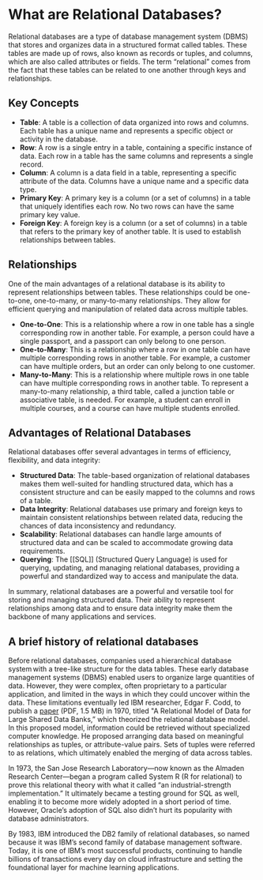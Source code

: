 # What are Relational Databases?

Relational databases are a type of database management system (DBMS) that stores and organizes data in a structured format called tables. These tables are made up of rows, also known as records or tuples, and columns, which are also called attributes or fields. The term “relational” comes from the fact that these tables can be related to one another through keys and relationships.

## Key Concepts

- **Table**: A table is a collection of data organized into rows and columns. Each table has a unique name and represents a specific object or activity in the database.
- **Row**: A row is a single entry in a table, containing a specific instance of data. Each row in a table has the same columns and represents a single record.
- **Column**: A column is a data field in a table, representing a specific attribute of the data. Columns have a unique name and a specific data type.
- **Primary Key**: A primary key is a column (or a set of columns) in a table that uniquely identifies each row. No two rows can have the same primary key value.
- **Foreign Key**: A foreign key is a column (or a set of columns) in a table that refers to the primary key of another table. It is used to establish relationships between tables.

## Relationships

One of the main advantages of a relational database is its ability to represent relationships between tables. These relationships could be one-to-one, one-to-many, or many-to-many relationships. They allow for efficient querying and manipulation of related data across multiple tables.

- **One-to-One**: This is a relationship where a row in one table has a single corresponding row in another table. For example, a person could have a single passport, and a passport can only belong to one person.
- **One-to-Many**: This is a relationship where a row in one table can have multiple corresponding rows in another table. For example, a customer can have multiple orders, but an order can only belong to one customer.
- **Many-to-Many**: This is a relationship where multiple rows in one table can have multiple corresponding rows in another table. To represent a many-to-many relationship, a third table, called a junction table or associative table, is needed. For example, a student can enroll in multiple courses, and a course can have multiple students enrolled.

## Advantages of Relational Databases

Relational databases offer several advantages in terms of efficiency, flexibility, and data integrity:

- **Structured Data**: The table-based organization of relational databases makes them well-suited for handling structured data, which has a consistent structure and can be easily mapped to the columns and rows of a table.
- **Data Integrity**: Relational databases use primary and foreign keys to maintain consistent relationships between related data, reducing the chances of data inconsistency and redundancy.
- **Scalability**: Relational databases can handle large amounts of structured data and can be scaled to accommodate growing data requirements.
- **Querying**: The [[SQL]] (Structured Query Language) is used for querying, updating, and managing relational databases, providing a powerful and standardized way to access and manipulate the data.

In summary, relational databases are a powerful and versatile tool for storing and managing structured data. Their ability to represent relationships among data and to ensure data integrity make them the backbone of many applications and services.

## A brief history of relational databases

Before relational databases, companies used a hierarchical database system with a tree-like structure for the data tables. These early database management systems (DBMS) enabled users to organize large quantities of data. However, they were complex, often proprietary to a particular application, and limited in the ways in which they could uncover within the data. These limitations eventually led IBM researcher, Edgar F. Codd, to publish a [paper](https://www.seas.upenn.edu/~zives/03f/cis550/codd.pdf) (PDF, 1.5 MB) in 1970, titled "A Relational Model of Data for Large Shared Data Banks,” which theorized the relational database model. In this proposed model, information could be retrieved without specialized computer knowledge. He proposed arranging data based on meaningful relationships as tuples, or attribute-value pairs. Sets of tuples were referred to as relations, which ultimately enabled the merging of data across tables.

In 1973, the San Jose Research Laboratory—now known as the Almaden Research Center—began a program called System R (R for relational) to prove this relational theory with what it called “an industrial-strength implementation.” It ultimately became a testing ground for SQL as well, enabling it to become more widely adopted in a short period of time. However, Oracle’s adoption of SQL also didn’t hurt its popularity with database administrators.

By 1983, IBM introduced the DB2 family of relational databases, so named because it was IBM’s second family of database management software. Today, it is one of IBM’s most successful products, continuing to handle billions of transactions every day on cloud infrastructure and setting the foundational layer for machine learning applications.